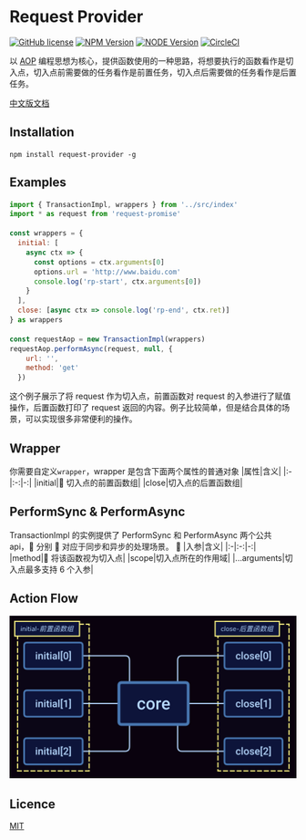 # Request Provider

[![GitHub license](https://img.shields.io/badge/license-MIT-blue.svg)](./LICENSE)
[![NPM Version](https://img.shields.io/npm/v/request-provider.svg?style=flat)](https://www.npmjs.com/package/request-provider)
[![NODE Version](https://img.shields.io/node/v/request-provider.svg)](https://www.npmjs.com/package/request-provider)
[![CircleCI](https://circleci.com/gh/Lighting-Jack/request-provider/tree/master.svg?style=svg)](https://circleci.com/gh/Lighting-Jack/request-provider/tree/master)

以 [AOP](https://zh.wikipedia.org/wiki/%E9%9D%A2%E5%90%91%E4%BE%A7%E9%9D%A2%E7%9A%84%E7%A8%8B%E5%BA%8F%E8%AE%BE%E8%AE%A1) 编程思想为核心，提供函数使用的一种思路，将想要执行的函数看作是切入点，切入点前需要做的任务看作是前置任务，切入点后需要做的任务看作是后置任务。

[中文版文档](./README.md)

## Installation

```
npm install request-provider -g
```

## Examples

```javascript
import { TransactionImpl, wrappers } from '../src/index'
import * as request from 'request-promise'

const wrappers = {
  initial: [
    async ctx => {
      const options = ctx.arguments[0]
      options.url = 'http://www.baidu.com'
      console.log('rp-start', ctx.arguments[0])
    }
  ],
  close: [async ctx => console.log('rp-end', ctx.ret)]
} as wrappers

const requestAop = new TransactionImpl(wrappers)
requestAop.performAsync(request, null, {
    url: '',
    method: 'get'
  })
```

这个例子展示了将 request 作为切入点，前置函数对 request 的入参进行了赋值操作，后置函数打印了 request 返回的内容。例子比较简单，但是结合具体的场景，可以实现很多非常便利的操作。

## Wrapper

你需要自定义`wrapper`，wrapper 是包含下面两个属性的普通对象
|属性|含义|
|:-|:-:|-:|
|initial| 切入点的前置函数组|
|close|切入点的后置函数组|

## PerformSync & PerformAsync

TransactionImpl 的实例提供了 PerformSync 和 PerformAsync 两个公共 api， 分别  对应于同步和异步的处理场景。

|入参|含义|
|:-|:-:|-:|
|method| 将该函数视为切入点|
|scope|切入点所在的作用域|
|...arguments|切入点最多支持 6 个入参|

## Action Flow

![actionFlow](./doc/actionFlow.png)

## Licence

[MIT](./LICENSE)
